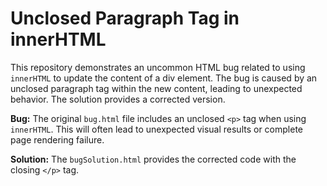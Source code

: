 # Unclosed Paragraph Tag in innerHTML

This repository demonstrates an uncommon HTML bug related to using `innerHTML` to update the content of a div element. The bug is caused by an unclosed paragraph tag within the new content, leading to unexpected behavior.  The solution provides a corrected version.

**Bug:** The original `bug.html` file includes an unclosed `<p>` tag when using `innerHTML`. This will often lead to unexpected visual results or complete page rendering failure. 

**Solution:** The `bugSolution.html` provides the corrected code with the closing `</p>` tag.